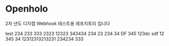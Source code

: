# Openholo
2차 년도
디지캡 Webhook 테스트용 레포지토리 입니다

test
234
233
333
2323
12323
343434
234
23
234
34
DF
345
123dc
sdf
12
345
34
12312313213231
234234
333
